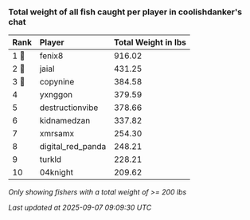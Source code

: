 ### Total weight of all fish caught per player in coolishdanker's chat

| Rank  | Player            | Total Weight in lbs |
|:------|:------------------|:--------------------|
| 1 🥇  | fenix8            | 916.02              |
| 2 🥈  | jaial             | 431.25              |
| 3 🥉  | copynine          | 384.58              |
| 4     | yxnggon           | 379.59              |
| 5     | destructionvibe   | 378.66              |
| 6     | kidnamedzan       | 337.82              |
| 7     | xmrsamx           | 254.30              |
| 8     | digital_red_panda | 248.21              |
| 9     | turkld            | 228.21              |
| 10    | 04knight          | 209.62              |

_Only showing fishers with a total weight of >= 200 lbs_

_Last updated at 2025-09-07 09:09:30 UTC_